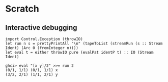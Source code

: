 # Scratch

## Interactive debugging

```
import Control.Exception (throwIO)
let run n s = prettyPrintAll "\n" (tapeToList (streamRun (s :: Stream Ident) (Arc 0 (fromInteger n))))
let eval t = either throwIO pure (evalPat identP t) :: IO (Stream Ident)
```

```
ghci> eval "[x y]/2" >>= run 2
(0/1, 1/1) (0/1, 1/1) x
(3/2, 2/1) (1/1, 2/1) y
```
